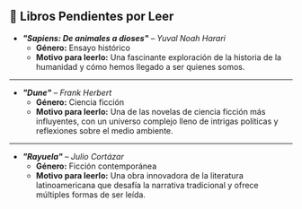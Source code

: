 ## 📖 **Libros Pendientes por Leer**

- **_"Sapiens: De animales a dioses"_** – *Yuval Noah Harari*  
   - **Género:** Ensayo histórico  
   - **Motivo para leerlo:** Una fascinante exploración de la historia de la humanidad y cómo hemos llegado a ser quienes somos.
***
- **_"Dune"_** – *Frank Herbert*  
   - **Género:** Ciencia ficción  
   - **Motivo para leerlo:** Una de las novelas de ciencia ficción más influyentes, con un universo complejo lleno de intrigas políticas y reflexiones sobre el medio ambiente.
***
- **_"Rayuela"_** – *Julio Cortázar*  
   - **Género:** Ficción contemporánea  
   - **Motivo para leerlo:** Una obra innovadora de la literatura latinoamericana que desafía la narrativa tradicional y ofrece múltiples formas de ser leída.

